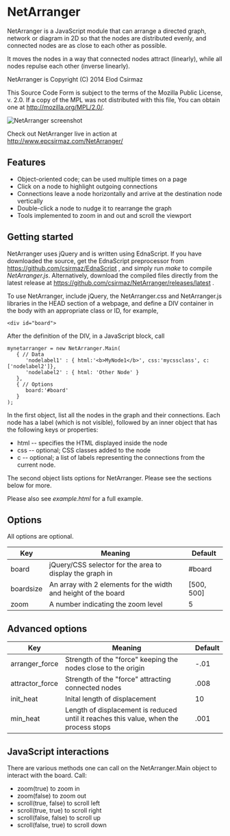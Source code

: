 # NetArranger

NetArranger is a JavaScript module that can
arrange a directed graph, network or diagram in 2D
so that the nodes are distributed evenly, and connected
nodes are as close to each other as possible.

It moves the nodes in a way that
connected nodes attract (linearly), while all nodes
repulse each other (inverse linearly).

NetArranger is Copyright (C) 2014 Elod Csirmaz

This Source Code Form is subject to the terms of the Mozilla Public
License, v. 2.0. If a copy of the MPL was not distributed with this
file, You can obtain one at http://mozilla.org/MPL/2.0/.

![NetArranger screenshot](https://raw.github.com/wiki/csirmaz/NetArranger/NetArranger.png)

Check out NetArranger live in action at http://www.epcsirmaz.com/NetArranger/

## Features

* Object-oriented code; can be used multiple times on a page
* Click on a node to highlight outgoing connections
* Connections leave a node horizontally and arrive at the destination node vertically
* Double-click a node to nudge it to rearrange the graph
* Tools implemented to zoom in and out and scroll the viewport

## Getting started

NetArranger uses jQuery and is written using EdnaScript.
If you have downloaded the source, get the EdnaScript
preprocessor from https://github.com/csirmaz/EdnaScript ,
and simply run *make* to compile *NetArranger.js*.
Alternatively, download the compiled files directly
from the latest release at
https://github.com/csirmaz/NetArranger/releases/latest .

To use NetArranger,
include jQuery, the NetArranger.css and NetArranger.js
libraries in the HEAD section of a webpage, and define a
DIV container in the body with an appropriate class or ID,
for example,
```
<div id="board">
```

After the definition of the DIV,
in a JavaScript block, call
```
mynetarranger = new NetArranger.Main(
   { // Data
      'nodelabel1' : { html:'<b>MyNode1</b>', css:'mycssclass', c:['nodelabel2']},
      'nodelabel2' : { html: 'Other Node' }
   },
   { // Options
      board:'#board'
   }
);
```
In the first object, list all the nodes in the graph and their connections.
Each node has a label (which is not visible), followed by an inner object
that has the following keys or properties:

* html -- specifies the HTML displayed inside the node
* css -- optional; CSS classes added to the node
* c -- optional; a list of labels representing the connections from the current node.

The second object lists options for NetArranger.
Please see the sections below for more.

Please also see *example.html* for a full example.

## Options

All options are optional.

| Key | Meaning | Default |
|---|---|---|
| board | jQuery/CSS selector for the area to display the graph in | #board |
| boardsize | An array with 2 elements for the width and height of the board | [500, 500] |
| zoom | A number indicating the zoom level | 5 |

## Advanced options

| Key | Meaning | Default |
|---|---|---|
| arranger_force | Strength of the "force" keeping the nodes close to the origin | -.01 |
| attractor_force | Strength of the "force" attracting connected nodes | .008 |
| init_heat | Inital length of displacement | 10 |
| min_heat | Length of displacement is reduced until it reaches this value, when the process stops | .001 |


## JavaScript interactions

There are various methods one can call on the NetArranger.Main object to interact with
the board. Call:

* zoom(true) to zoom in
* zoom(false) to zoom out
* scroll(true, false) to scroll left
* scroll(true, true) to scroll right
* scroll(false, false) to scroll up
* scroll(false, true) to scroll down
